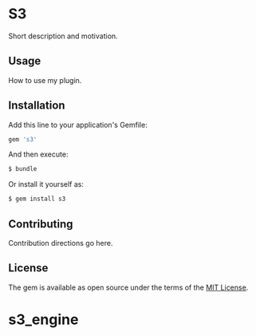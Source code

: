 # S3
Short description and motivation.

## Usage
How to use my plugin.

## Installation
Add this line to your application's Gemfile:

```ruby
gem 's3'
```

And then execute:
```bash
$ bundle
```

Or install it yourself as:
```bash
$ gem install s3
```

## Contributing
Contribution directions go here.

## License
The gem is available as open source under the terms of the [MIT License](https://opensource.org/licenses/MIT).
# s3_engine
